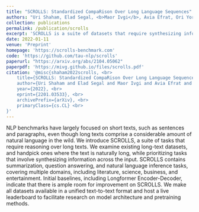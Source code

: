 ```yaml
---
title: "SCROLLS: Standardized CompaRison Over Long Language Sequences"
authors: "Uri Shaham, Elad Segal, <b>Maor Ivgi</b>, Avia Efrat, Ori Yoran, Adi Haviv, Ankit Gupta, Wenhan Xiong, Mor Geva, Jonathan Berant, Omer Levy"
collection: publications
permalink: /publication/scrolls
excerpt: 'SCROLLS is a suite of datasets that require synthesizing information over long texts. The benchmark includes seven natural language tasks across multiple domains, including summarization, question answering, and natural language inference.'
date: 2022-01-11
venue: 'Preprint'
homepage: 'https://scrolls-benchmark.com'
code: 'https://github.com/tau-nlp/scrolls'
paperurl: "https://arxiv.org/abs/2104.05062"
paperpdf: 'https://mivg.github.io/files/scrolls.pdf'
citation: '@misc{shaham2022scrolls, <br>
    title={SCROLLS: Standardized CompaRison Over Long Language Sequences}, <br>
    author={Uri Shaham and Elad Segal and Maor Ivgi and Avia Efrat and Ori Yoran and Adi Haviv and Ankit Gupta and Wenhan Xiong and Mor Geva and Jonathan Berant and Omer Levy}, <br>
    year={2022}, <br>
    eprint={2201.03533}, <br>
    archivePrefix={arXiv}, <br>
    primaryClass={cs.CL} <br>
}'
---
```

NLP benchmarks have largely focused on short texts, such as sentences and paragraphs, even though long texts comprise a considerable amount of natural language in the wild. We introduce SCROLLS, a suite of tasks that require reasoning over long texts. We examine existing long-text datasets, and handpick ones where the text is naturally long, while prioritizing tasks that involve synthesizing information across the input. SCROLLS contains summarization, question answering, and natural language inference tasks, covering multiple domains, including literature, science, business, and entertainment. Initial baselines, including Longformer Encoder-Decoder, indicate that there is ample room for improvement on SCROLLS. We make all datasets available in a unified text-to-text format and host a live leaderboard to facilitate research on model architecture and pretraining methods.